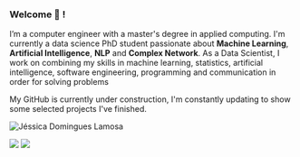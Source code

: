 ### Welcome 👋 !

I’m a computer engineer with a master's degree in applied computing. I'm currently a data science PhD student passionate about **Machine Learning**, **Artificial Intelligence**, **NLP** and **Complex Network**. As a Data Scientist, I work on combining my skills in machine learning, statistics, artificial intelligence, software engineering, programming and communication in order for solving problems


My GitHub is currently under construction, I'm constantly updating to show some selected projects I've finished.


![Jéssica Domingues Lamosa](https://github-readme-stats.vercel.app/api?username=jdlamosa&theme=blueberry&show_icons=true)



<div> 
  
<a href="https://www.linkedin.com/in/jdlamosa/" target="_blank"><img src="https://img.shields.io/badge/-LinkedIn-%230077B5?style=for-the-badge&logo=linkedin&logoColor=white" target="_blank"></a>
<a href = "mailto:jdlamosa@gmail.com"><img src="https://img.shields.io/badge/Gmail-D14836?style=for-the-badge&logo=gmail&logoColor=white" target="_blank"></a>

</div>

<!--
**jdlamosa/jdlamosa** is a ✨ _special_ ✨ repository because its `README.md` (this file) appears on your GitHub profile.


![Top Langs](https://github-readme-stats.vercel.app/api/top-langs/?username=jdlamosa&langs_count=8)

Here are some ideas to get you started:

- 🔭 I’m currently working on ...
- 🌱 I’m currently learning ...
- 👯 I’m looking to collaborate on ...
- 🤔 I’m looking for help with ...
- 💬 Ask me about ...
- 📫 How to reach me: ...
- 😄 Pronouns: ...
- ⚡ Fun fact: ...
-->
